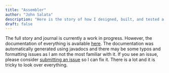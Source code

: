 ```yaml
---
title: "Assembler"
author: "John Salata"
description: "Here is the story of how I designed, built, and tested a SIC/XE assembler"
draft: false
---
```


The full story and journal is currently a work in progress. However, the documentation of everything is available [here](/docs/docs/apidocs/index.html). The documentation was automatically generated using javadocs and there may be some typos and formatting issues as I am not the most familiar with it.  If you see an issue, please consider [submitting an issue](https://github.com/sheepman39/Assembler/issues) so I can fix it.  There is a lot and it is tricky to look over everything.